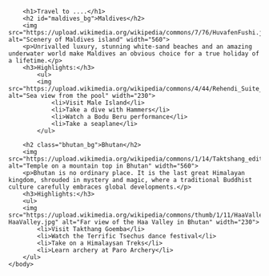 <!DOCTYPE html>
<html>
    <head>
        <meta charset="utf-8">
        <title>Project: Travel webpage</title>
        <style>
        #maldives_bg {
        background: rgb(153, 223, 255);
        }
        .bhutan_bg {
            background: rgb(142, 247, 89);
        }
        </style>
    </head>
    <body>
    
        <h1>Travel to ....</h1>
        <h2 id="maldives_bg">Maldives</h2>
        <img src="https://upload.wikimedia.org/wikipedia/commons/7/76/HuvafenFushi.jpg" alt="Scenery of Maldives island" width="560">
        <p>Unrivalled luxury, stunning white-sand beaches and an amazing underwater world make Maldives an obvious choice for a true holiday of a lifetime.</p>
        <h3>Highlights:</h3>
            <ul>
            <img src="https://upload.wikimedia.org/wikipedia/commons/4/44/Rehendi_Suite_Deck_%28Service%29.jpg" alt="Sea view from the pool" width="230">
                <li>Visit Male Island</li>
                <li>Take a dive with Hammers</li>
                <li>Watch a Bodu Beru performance</li>
                <li>Take a seaplane</li>
            </ul>
        
        <h2 class="bhutan_bg">Bhutan</h2>
        <img src="https://upload.wikimedia.org/wikipedia/commons/1/14/Taktshang_edit.jpg" alt="Temple on a mountain top in Bhutan" width="560">
        <p>Bhutan is no ordinary place. It is the last great Himalayan kingdom, shrouded in mystery and magic, where a traditional Buddhist culture carefully embraces global developments.</p>
        <h3>Highlights:</h3>
        <ul>
        <img src="https://upload.wikimedia.org/wikipedia/commons/thumb/1/11/HaaValley.jpg/1200px-HaaValley.jpg" alt="Far view of the Haa Valley in Bhutan" width="230">
            <li>Visit Takthang Goemba</li>
            <li>Watch the Terrific Tsechus dance festival</li>
            <li>Take on a Himalaysan Treks</li>
            <li>Learn archery at Paro Archery</li>
        </ul>
    </body>
</html>
